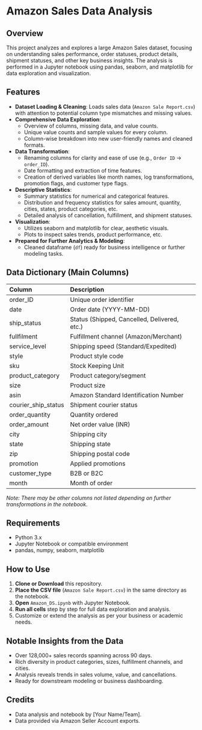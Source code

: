# Amazon Sales Data Analysis

## Overview

This project analyzes and explores a large Amazon Sales dataset, focusing on understanding sales performance, order statuses, product details, shipment statuses, and other key business insights. The analysis is performed in a Jupyter notebook using pandas, seaborn, and matplotlib for data exploration and visualization.

## Features

- **Dataset Loading \& Cleaning**:
Loads sales data (`Amazon Sale Report.csv`) with attention to potential column type mismatches and missing values.
- **Comprehensive Data Exploration**:
    - Overview of columns, missing data, and value counts.
    - Unique value counts and sample values for every column.
    - Column-wise breakdown into new user-friendly names and cleaned formats.
- **Data Transformation**:
    - Renaming columns for clarity and ease of use (e.g., `Order ID` → `order_ID`).
    - Date formatting and extraction of time features.
    - Creation of derived variables like month names, log transformations, promotion flags, and customer type flags.
- **Descriptive Statistics**:
    - Summary statistics for numerical and categorical features.
    - Distribution and frequency statistics for sales amount, quantity, cities, states, product categories, etc.
    - Detailed analysis of cancellation, fulfillment, and shipment statuses.
- **Visualization**:
    - Utilizes seaborn and matplotlib for clear, aesthetic visuals.
    - Plots to inspect sales trends, product performance, etc.
- **Prepared for Further Analytics \& Modeling**:
    - Cleaned dataframe (`df`) ready for business intelligence or further modeling tasks.


## Data Dictionary (Main Columns)

| Column | Description |
| :-- | :-- |
| order_ID | Unique order identifier |
| date | Order date (YYYY-MM-DD) |
| ship_status | Status (Shipped, Cancelled, Delivered, etc.) |
| fullfilment | Fulfillment channel (Amazon/Merchant) |
| service_level | Shipping speed (Standard/Expedited) |
| style | Product style code |
| sku | Stock Keeping Unit |
| product_category | Product category/segment |
| size | Product size |
| asin | Amazon Standard Identification Number |
| courier_ship_status | Shipment courier status |
| order_quantity | Quantity ordered |
| order_amount | Net order value (INR) |
| city | Shipping city |
| state | Shipping state |
| zip | Shipping postal code |
| promotion | Applied promotions |
| customer_type | B2B or B2C |
| month | Month of order |

_Note: There may be other columns not listed depending on further transformations in the notebook._

## Requirements

- Python 3.x
- Jupyter Notebook or compatible environment
- pandas, numpy, seaborn, matplotlib


## How to Use

1. **Clone or Download** this repository.
2. **Place the CSV file** (`Amazon Sale Report.csv`) in the same directory as the notebook.
3. **Open** `Amazon_DS.ipynb` with Jupyter Notebook.
4. **Run all cells** step by step for full data exploration and analysis.
5. Customize or extend the analysis as per your business or academic needs.

## Notable Insights from the Data

- Over 128,000+ sales records spanning across 90 days.
- Rich diversity in product categories, sizes, fulfillment channels, and cities.
- Analysis reveals trends in sales volume, value, and cancellations.
- Ready for downstream modeling or business dashboarding.


## Credits

- Data analysis and notebook by [Your Name/Team].
- Data provided via Amazon Seller Account exports.


